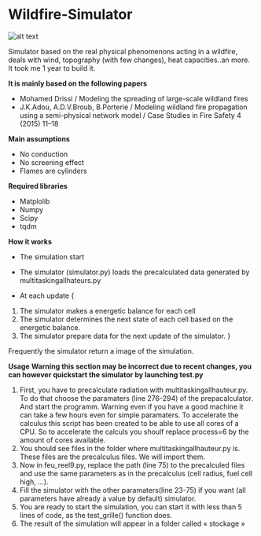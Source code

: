 # Wildfire-Simulator

![alt text](https://github.com/Multielio/Wildfire-Simulator/blob/master/img.png)

Simulator based on the real physical phenomenons acting in a wildfire, deals with wind, topography (with few changes), heat capacities..an more.
It took me 1 year to build it.


**It is mainly based on the following papers**
- Mohamed Drissi / Modeling the spreading of large-scale wildland fires 
- J.K.Adou,  A.D.V.Broub, B.Porterie / Modeling wildland fire propagation using a semi-physical network model / Case Studies in Fire Safety 4 (2015) 11–18 

**Main assumptions**

- No conduction
- No screening effect
- Flames are cylinders

**Required libraries**
- Matplolib
- Numpy
- Scipy
- tqdm


**How it works**
- The simulation start
- The simulator (simulator.py) loads the precalculated data generated by multitaskingallhateurs.py 

- At each update {
1. The simulator makes a energetic balance for each cell 
2. The simulator determines the next state of each cell based on the energetic balance.
3. The simulator prepare data for the next update of the simulator.
}

Frequently the simulator return a image of the simulation.



**Usage**
**Warning this section may be incorrect due to recent changes, you can however quickstart the simulator by launching test.py**
1. First, you have to precalculate radiation with multitaskingallhauteur.py.
To do that choose the paramaters (line 276-294) of the prepacalculator. And start the programm.
Warning even if you have a good machine it can take a few hours even for simple paramaters.
To accelerate the calculus this script has been created to be able to use all cores of a CPU. So to accelerate the calculs you shoulf replace process=6 by the amount of cores available.
2. You should see files in the folder where multitaskingallhauteur.py is. These files are the precalculus files. We will import them.
3. Now in feu_reel9.py, replace the path (line 75) to the precalculed files and use the same parameters as in the precalculus (cell radius, fuel cell high, ...).
4. Fill the simulator with the other paramaters(line 23-75) if you want (all parameters have already a value by default) simulator.
5. You are ready to start the simulation, you can start it with less than 5 lines of code, as the test_grille() function does.
6. The result of the simulation will appear in a folder called « stockage »

